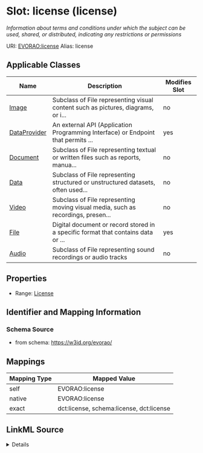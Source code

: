 

# Slot: license (license) 


_Information about terms and conditions under which the subject can be used, shared, or distributed, indicating any restrictions or permissions_





URI: [EVORAO:license](https://w3id.org/evorao/license)
Alias: license

<!-- no inheritance hierarchy -->





## Applicable Classes

| Name | Description | Modifies Slot |
| --- | --- | --- |
| [Image](Image.md) | Subclass of File representing visual content such as pictures, diagrams, or i... |  no  |
| [DataProvider](DataProvider.md) | An external API (Application Programming Interface) or Endpoint that permits ... |  yes  |
| [Document](Document.md) | Subclass of File representing textual or written files such as reports, manua... |  no  |
| [Data](Data.md) | Subclass of File representing structured or unstructured datasets, often used... |  no  |
| [Video](Video.md) | Subclass of File representing moving visual media, such as recordings, presen... |  no  |
| [File](File.md) | Digital document or record stored in a specific format that contains data or ... |  yes  |
| [Audio](Audio.md) | Subclass of File representing sound recordings or audio tracks |  no  |







## Properties

* Range: [License](License.md)





## Identifier and Mapping Information







### Schema Source


* from schema: https://w3id.org/evorao/




## Mappings

| Mapping Type | Mapped Value |
| ---  | ---  |
| self | EVORAO:license |
| native | EVORAO:license |
| exact | dct:license, schema:license, dct:license |




## LinkML Source

<details>
```yaml
name: license
description: Information about terms and conditions under which the subject can be
  used, shared, or distributed, indicating any restrictions or permissions
title: license
from_schema: https://w3id.org/evorao/
exact_mappings:
- dct:license
- schema:license
- dct:license
rank: 1000
alias: license
domain_of:
- DataProvider
- File
range: License
required: false
multivalued: false

```
</details>